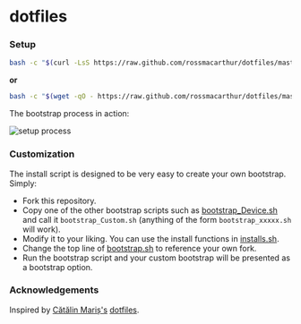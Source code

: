 # dotfiles

### Setup

```bash
bash -c "$(curl -LsS https://raw.github.com/rossmacarthur/dotfiles/master/bootstrap/bootstrap.sh)"
```

**or**

```bash
bash -c "$(wget -qO - https://raw.github.com/rossmacarthur/dotfiles/master/bootstrap/bootstrap.sh)"
```

The bootstrap process in action:

![setup process](https://cloud.githubusercontent.com/assets/17109887/24918585/27f55928-1ee1-11e7-93d7-85aeda94609b.gif)

### Customization

The install script is designed to be very easy to create your own bootstrap. Simply:

* Fork this repository.
* Copy one of the other bootstrap scripts such as [bootstrap_Device.sh](https://github.com/rossmacarthur/dotfiles/blob/master/bootstrap/bootstrap_Device.sh) and call it `bootstrap_Custom.sh` (anything of the form `bootstrap_xxxxx.sh` will work).
* Modify it to your liking. You can use the install functions in [installs.sh](https://github.com/rossmacarthur/dotfiles/blob/master/bootstrap/installs.sh).
* Change the top line of [bootstrap.sh](https://github.com/rossmacarthur/dotfiles/blob/master/bootstrap/bootstrap.sh) to reference your own fork.
* Run the bootstrap script and your custom bootstrap will be presented as a bootstrap option.

### Acknowledgements

Inspired by [Cătălin Mariș's](https://github.com/alrra) [dotfiles](https://github.com/alrra/dotfiles).
